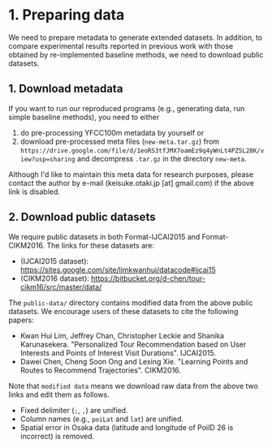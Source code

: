 # 1. Preparing data

We need to prepare metadata to generate extended datasets. In addition, to compare experimental results reported in previous work with those obtained by re-implemented baseline methods, we need to download public datasets.

## 1. Download metadata

If you want to run our reproduced programs (e.g., generating data, run simple baseline methods), you need to either

1. do pre-processing YFCC100m metadata by yourself or
2. download pre-processed meta files (`new-meta.tar.gz`) from `https://drive.google.com/file/d/1eoRS3tfJMX7oamEz9q4yWnLt4PZ5L28K/view?usp=sharing` and decompress `.tar.gz` in the directory `new-meta`.

Although I'd like to maintain this meta data for research purposes, please contact the author by e-mail (keisuke.otaki.jp [at] gmail.com) if the above link is disabled.

## 2. Download public datasets

We require public datasets in both Format-IJCAI2015 and Format-CIKM2016. The links for these datasets are:

- (IJCAI2015 dataset): https://sites.google.com/site/limkwanhui/datacode#ijcai15
- (CIKM2016 dataset): https://bitbucket.org/d-chen/tour-cikm16/src/master/data/

The `public-data/` directory contains modified data from the above public datasets. We encourage users of these datasets to cite the following papers:

- Kwan Hui Lim, Jeffrey Chan, Christopher Leckie and Shanika Karunasekera. "Personalized Tour Recommendation based on User Interests and Points of Interest Visit Durations". IJCAI2015.
- Dawei Chen, Cheng Soon Ong and Lexing Xie. "Learning Points and Routes to Recommend Trajectories". CIKM2016.


Note that `modified data` means we download raw data from the above two links and edit them as follows.

- Fixed delimiter (`;`, `,`) are unified.
- Column names (e.g., `poiLat` and `lat`) are unified.
- Spatial error in Osaka data (latitude and longitude of PoiID 26 is incorrect) is removed.

